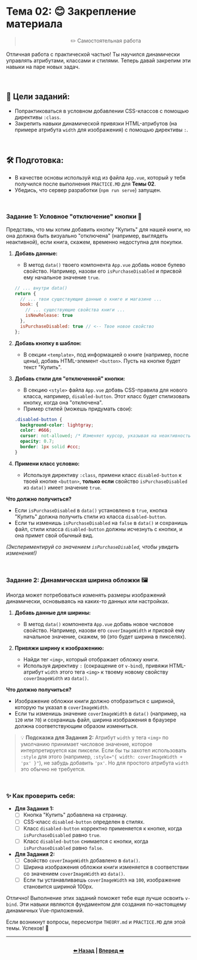 # Тема 02: 😊 Закрепление материала

> <p align=center> ✏️ Самостоятельная работа </p>

Отличная работа с практической частью! Ты научился динамически управлять атрибутами, классами и стилями. Теперь давай закрепим эти навыки на паре новых задач.

<br>

## 🎯 Цели заданий:

* Попрактиковаться в условном добавлении CSS-классов с помощью директивы `:class`.
* Закрепить навыки динамической привязки HTML-атрибутов (на примере атрибута `width` для изображения) с помощью директивы `:`.

<br>

## 🛠️ Подготовка:

* В качестве основы используй код из файла `App.vue`, который у тебя получился после выполнения `PRACTICE.MD` для **Темы 02**.
* Убедись, что сервер разработки (`npm run serve`) запущен.

<br>

### Задание 1: Условное "отключение" кнопки 🚫

Представь, что мы хотим добавить кнопку "Купить" для нашей книги, но она должна быть визуально "отключена" (например, выглядеть неактивной), если книга, скажем, временно недоступна для покупки.

1.  **Добавь данные:**
    * В метод `data()` твоего компонента `App.vue` добавь новое булево свойство. Например, назови его `isPurchaseDisabled` и присвой ему начальное значение `true`.
    ```javascript
    // ... внутри data()
    return {
      // ... твои существующие данные о книге и магазине ...
      book: {
        // ... существующие свойства книги ...
        isNewRelease: true
      },
      isPurchaseDisabled: true // <-- Твое новое свойство
    };
    ```

2.  **Добавь кнопку в шаблон:**
    * В секции `<template>`, под информацией о книге (например, после цены), добавь HTML-элемент `<button>`. Пусть на кнопке будет текст "Купить".

3.  **Добавь стили для "отключенной" кнопки:**
    * В секцию `<style>` файла `App.vue` добавь CSS-правила для нового класса, например, `disabled-button`. Этот класс будет стилизовать кнопку, когда она "отключена".
    * Пример стилей (можешь придумать свои):
    ```css
    .disabled-button {
      background-color: lightgray;
      color: #666;
      cursor: not-allowed; /* Изменяет курсор, указывая на неактивность */
      opacity: 0.7;
      border: 1px solid #ccc;
    }
    ```

4.  **Примени класс условно:**
    * Используя директиву `:class`, примени класс `disabled-button` к твоей кнопке `<button>`, **только если** свойство `isPurchaseDisabled` из `data()` имеет значение `true`.

**Что должно получиться?**
* Если `isPurchaseDisabled` в `data()` установлено в `true`, кнопка "Купить" должна получить стили из класса `disabled-button`.
* Если ты изменишь `isPurchaseDisabled` на `false` в `data()` и сохранишь файл, стили класса `disabled-button` должны исчезнуть с кнопки, и она примет свой обычный вид.

*(Экспериментируй со значением `isPurchaseDisabled`, чтобы увидеть изменения!)*

<br>

### Задание 2: Динамическая ширина обложки 🖼️

Иногда может потребоваться изменять размеры изображений динамически, основываясь на каких-то данных или настройках.

1.  **Добавь данные для ширины:**
    * В метод `data()` компонента `App.vue` добавь новое числовое свойство. Например, назови его `coverImageWidth` и присвой ему начальное значение, скажем, `90` (это будет ширина в пикселях).

2.  **Привяжи ширину к изображению:**
    * Найди тег `<img>`, который отображает обложку книги.
    * Используя директиву `:` (сокращение от `v-bind`), привяжи HTML-атрибут `width` этого тега `<img>` к твоему новому свойству `coverImageWidth` из `data()`.

**Что должно получиться?**
* Изображение обложки книги должно отобразиться с шириной, которую ты указал в `coverImageWidth`.
* Если ты изменишь значение `coverImageWidth` в `data()` (например, на `120` или `70`) и сохранишь файл, ширина изображения в браузере должна соответствующим образом измениться.

> 💡 **Подсказка для Задания 2:** Атрибут `width` у тега `<img>` по умолчанию принимает числовое значение, которое интерпретируется как пиксели. Если бы ты захотел использовать `:style` для этого (например, `:style="{ width: coverImageWidth + 'px' }"`), не забудь добавить `'px'`. Но для простого атрибута `width` это обычно не требуется.

<br>

### ✨ Как проверить себя:

* **Для Задания 1:**
    * [ ] Кнопка "Купить" добавлена на страницу.
    * [ ] CSS-класс `disabled-button` определен в стилях.
    * [ ] Класс `disabled-button` корректно применяется к кнопке, когда `isPurchaseDisabled` равно `true`.
    * [ ] Класс `disabled-button` снимается с кнопки, когда `isPurchaseDisabled` равно `false`.

* **Для Задания 2:**
    * [ ] Свойство `coverImageWidth` добавлено в `data()`.
    * [ ] Ширина изображения обложки книги изменяется в соответствии со значением `coverImageWidth` из `data()`.
    * [ ] Если ты устанавливаешь `coverImageWidth` на `100`, изображение становится шириной 100px.

Отлично! Выполнение этих заданий поможет тебе еще лучше освоить `v-bind`. Эти навыки являются фундаментом для создания по-настоящему динамичных Vue-приложений.

Если возникнут вопросы, пересмотри `THEORY.md` и `PRACTICE.MD` для этой темы. Успехов! 💪

---


<div align=center style="display:flex;justify-content:center;"> 

**[⬅️ Назад](./PRACTICE.md) | [Вперед ➡️]()** 

</div>